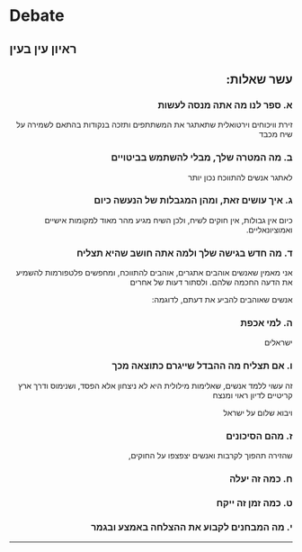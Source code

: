 # Debate

## ראיון עין בעין
<article dir=rtl>

## עשר שאלות:

### א. ספר לנו מה אתה מנסה לעשות

זירת וויכוחים וירטואלית
שתאתגר את המשתתפים
ותזכה בנקודות בהתאם
לשמירה על שיח מכבד

### ב. מה המטרה שלך, מבלי להשתמש בביטויים

לאתגר אנשים להתווכח נכון יותר

### ג.  איך עושים זאת, ומהן המגבלות של הנעשה כיום
 כיום אין גבולות, אין חוקים לשיח, ולכן השיח מגיע מהר מאוד למקומות אישיים ואמוציונאליים.

### ד. מה חדש בגישה שלך ולמה אתה חושב שהיא תצליח
אני מאמין שאנשים אוהבים אתגרים, אוהבים להתווכח, ומחפשים פלטפורמות להשמיע את הדעה החכמה שלהם. ולסתור דעות של אחרים

אנשים שאוהבים להביע את דעתם, לדוגמה:

### ה. למי אכפת
ישראלים 

### ו. אם תצליח מה ההבדל שייגרם כתוצאה מכך
זה עשוי ללמד אנשים, שאלימות מילולית היא לא ניצחון אלא הפסד, ושנימוס ודרך ארץ קריטיים לדיון ראוי ומנצח

ויבוא שלום על ישראל

### ז. מהם הסיכונים
שהזירה תהפוך לקרבות ואנשים יצפצפו על החוקים,


### ח. כמה זה יעלה

### ט. כמה זמן זה ייקח

### י. מה המבחנים לקבוע את ההצלחה באמצע ובגמר

---


